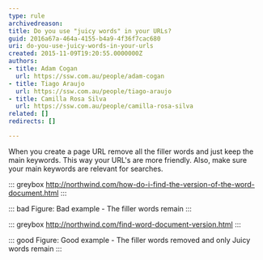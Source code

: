 ```yaml
---
type: rule
archivedreason: 
title: Do you use "juicy words" in your URLs?
guid: 2016a67a-464a-4155-b4a9-4f36f7cac680
uri: do-you-use-juicy-words-in-your-urls
created: 2015-11-09T19:20:55.0000000Z
authors:
- title: Adam Cogan
  url: https://ssw.com.au/people/adam-cogan
- title: Tiago Araujo
  url: https://ssw.com.au/people/tiago-araujo
- title: Camilla Rosa Silva
  url: https://ssw.com.au/people/camilla-rosa-silva
related: []
redirects: []

---
```


When you create a page URL remove all the filler words and just keep the main keywords. This way your URL's are more friendly. Also, make sure your main keywords are relevant for searches.

<!--endintro-->


::: greybox
http://northwind.com/how-do-i-find-the-version-of-the-word-document.html
:::




::: bad
Figure: Bad example - The filler words remain
:::




::: greybox
http://northwind.com/find-word-document-version.html
:::





::: good
Figure: Good example - The filler words removed and only Juicy words remain
:::
